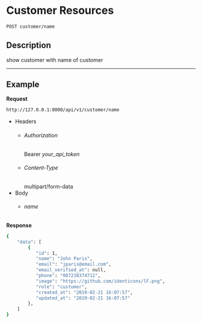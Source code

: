 # Customer Resources

```bash
POST customer/name
```
## Description
show customer with name of customer
***
## Example

**Request**

```bash
http://127.0.0.1:8000/api/v1/customer/name
```
- Headers
    - ###### Authorization
        Bearer _your_api_token_ 
    - ###### Content-Type
        multipart/form-data
- Body
    - ###### name

**Response**

```bash
{
    "data": [
        {
           "id": 1,
           "name": "John Paris",
           "email": "jparis@email.com",
           "email_verified_at": null,
           "phone": "087238374712",
           "image": "https://github.com/identicons/lF.png",
           "role": "customer",
           "created_at": "2019-02-21 16:07:57",
           "updated_at": "2019-02-21 16:07:57"
        },
    ]
}
```
